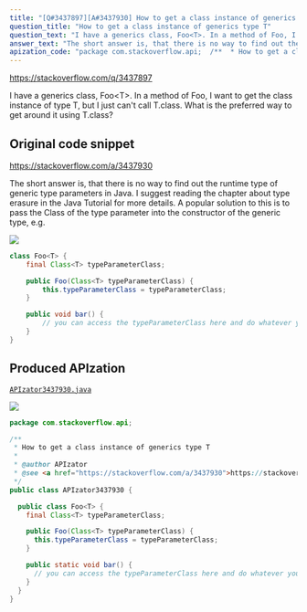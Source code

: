 ```yaml
---
title: "[Q#3437897][A#3437930] How to get a class instance of generics type T"
question_title: "How to get a class instance of generics type T"
question_text: "I have a generics class, Foo<T>. In a method of Foo, I want to get the class instance of type T, but I just can't call T.class. What is the preferred way to get around it using T.class?"
answer_text: "The short answer is, that there is no way to find out the runtime type of generic type parameters in Java. I suggest reading the chapter about type erasure in the Java Tutorial for more details. A popular solution to this is to pass the Class of the type parameter into the constructor of the generic type, e.g."
apization_code: "package com.stackoverflow.api;  /**  * How to get a class instance of generics type T  *  * @author APIzator  * @see <a href=\"https://stackoverflow.com/a/3437930\">https://stackoverflow.com/a/3437930</a>  */ public class APIzator3437930 {    public class Foo<T> {     final Class<T> typeParameterClass;      public Foo(Class<T> typeParameterClass) {       this.typeParameterClass = typeParameterClass;     }      public static void bar() {       // you can access the typeParameterClass here and do whatever you like     }   } }"
---
```


https://stackoverflow.com/q/3437897

I have a generics class, Foo&lt;T&gt;. In a method of Foo, I want to get the class instance of type T, but I just can&#x27;t call T.class.
What is the preferred way to get around it using T.class?



## Original code snippet

https://stackoverflow.com/a/3437930

The short answer is, that there is no way to find out the runtime type of generic type parameters in Java. I suggest reading the chapter about type erasure in the Java Tutorial for more details.
A popular solution to this is to pass the Class of the type parameter into the constructor of the generic type, e.g.

<div class="code-logo"><img src="/stackoverflow.png" /></div>

```java
class Foo<T> {
    final Class<T> typeParameterClass;

    public Foo(Class<T> typeParameterClass) {
        this.typeParameterClass = typeParameterClass;
    }

    public void bar() {
        // you can access the typeParameterClass here and do whatever you like
    }
}
```

## Produced APIzation

[`APIzator3437930.java`](https://github.com/pasqualesalza/apization-temp-data/raw/master/search/APIzator3437930.java)

<div class="code-logo"><img src="/apizator.png" /></div>

```java
package com.stackoverflow.api;

/**
 * How to get a class instance of generics type T
 *
 * @author APIzator
 * @see <a href="https://stackoverflow.com/a/3437930">https://stackoverflow.com/a/3437930</a>
 */
public class APIzator3437930 {

  public class Foo<T> {
    final Class<T> typeParameterClass;

    public Foo(Class<T> typeParameterClass) {
      this.typeParameterClass = typeParameterClass;
    }

    public static void bar() {
      // you can access the typeParameterClass here and do whatever you like
    }
  }
}

```